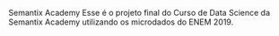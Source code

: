 Semantix Academy
Esse é o projeto final do Curso de Data Science da Semantix Academy utilizando os microdados do ENEM 2019.
